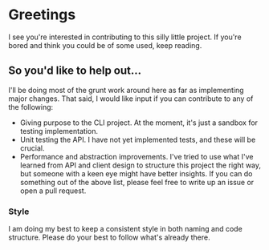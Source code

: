 # Greetings
I see you're interested in contributing to this silly little project. If you're bored and think you could be of some used, keep reading.
## So you'd like to help out...
I'll be doing most of the grunt work around here as far as implementing major changes. That said, I would like input if you can contribute to any of the following:
* Giving purpose to the CLI project. At the moment, it's just a sandbox for testing implementation.
* Unit testing the API. I have not yet implemented tests, and these will be crucial.
* Performance and abstraction improvements. I've tried to use what I've learned from API and client design to structure this project the right way, but someone with a keen eye might have better insights.
If you can do something out of the above list, please feel free to write up an issue or open a pull request.
### Style
I am doing my best to keep a consistent style in both naming and code structure. Please do your best to follow what's already there.
